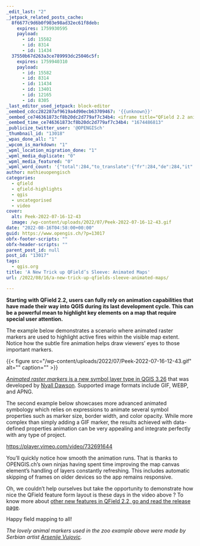 ```yaml
---
_edit_last: "2"
_jetpack_related_posts_cache:
  8f6677c9d6b0f903e98ad32ec61f8deb:
    expires: 1759930595
    payload:
      - id: 15582
      - id: 8314
      - id: 11434
  37550b67d263a3ce789993dc25046c5f:
    expires: 1759940310
    payload:
      - id: 15582
      - id: 8314
      - id: 11434
      - id: 13401
      - id: 12165
      - id: 8305
_last_editor_used_jetpack: block-editor
_oembed_cdcc282287af9619a4d90ecb63709467: '{{unknown}}'
_oembed_ce746361873cf8b20dc2d779af7c34b4: <iframe title="QField 2.2 animated Zoo markers demo" src="https://player.vimeo.com/video/732691644?h=40f8ce63ac&amp;dnt=1&amp;app_id=122963" width="750" height="338" frameborder="0" allow="autoplay; fullscreen; picture-in-picture" allowfullscreen></iframe>
_oembed_time_ce746361873cf8b20dc2d779af7c34b4: "1674486813"
_publicize_twitter_user: '@OPENGISch'
_thumbnail_id: "13018"
_wpas_done_all: "1"
_wpcom_is_markdown: "1"
_wpml_location_migration_done: "1"
_wpml_media_duplicate: "0"
_wpml_media_featured: "0"
_wpml_word_count: '{"total":284,"to_translate":{"fr":284,"de":284,"it":284}}'
author: mathieuopengisch
categories:
  - qfield
  - qfield-highlights
  - qgis
  - uncategorised
  - video
cover:
  alt: Peek-2022-07-16-12-43
  image: /wp-content/uploads/2022/07/Peek-2022-07-16-12-43.gif
date: "2022-08-16T04:58:00+00:00"
guid: https://www.opengis.ch/?p=13017
obfx-footer-scripts: ""
obfx-header-scripts: ""
parent_post_id: null
post_id: "13017"
tags:
  - qgis.org
title: 'A New Trick up QField’s Sleeve: Animated Maps'
url: /2022/08/16/a-new-trick-up-qfields-sleeve-animated-maps/

---
```

**Starting with QField 2.2, users can fully rely on animation capabilities that have made their way into QGIS during its last development cycle. This can be a powerful mean to highlight key elements on a map that require special user attention.**

The example below demonstrates a scenario where animated raster markers are used to highlight active fires within the visible map extent. Notice how the subtle fire animation helps draw viewers’ eyes to those important markers.

{{< figure src="/wp-content/uploads/2022/07/Peek-2022-07-16-12-43.gif" alt="" caption="" >}}

[_Animated raster markers_ is a new symbol layer type in QGIS 3.26](https://www.qgis.org/en/site/forusers/visualchangelog326/index.html#feature-new-animated-marker-symbol-type) that was developed by [Nyall Dawson](https://north-road.com/). Supported image formats include GIF, WEBP, and APNG.

The second example below showcases more advanced animated symbology which relies on expressions to animate several symbol properties such as marker size, border width, and color opacity. While more complex than simply adding a GIF marker, the results achieved with data-defined properties animation can be very appealing and integrate perfectly with any type of project.

https://player.vimeo.com/video/732691644

You’ll quickly notice how smooth the animation runs. That is thanks to OPENGIS.ch’s own ninjas having spent time improving the map canvas element’s handling of layers constantly refreshing. This includes automatic skipping of frames on older devices so the app remains responsive.

Oh, we couldn’t help ourselves but take the opportunity to demonstrate how nice the QField feature form layout is these days in the video above ? To know more about [other new features in QField 2.2, go and read the release page](https://github.com/opengisch/QField/releases/tag/v2.2.0).

Happy field mapping to all!

_The lovely animal markers used in the zoo example above were made by Serbian artist [Arsenije Vujovic](https://www.behance.net/gallery/38312723/Animals)._
